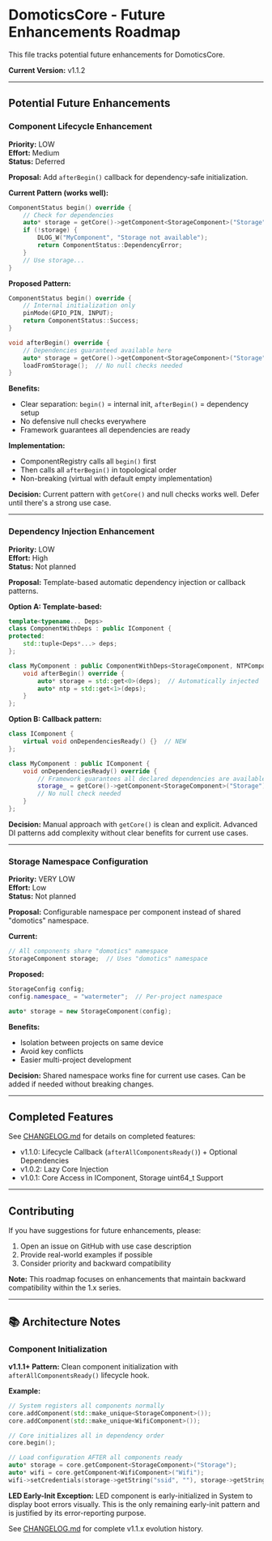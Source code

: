 # DomoticsCore - Future Enhancements Roadmap

This file tracks potential future enhancements for DomoticsCore.

**Current Version:** v1.1.2

---

## Potential Future Enhancements

### Component Lifecycle Enhancement
**Priority:** LOW  
**Effort:** Medium  
**Status:** Deferred

**Proposal:** Add `afterBegin()` callback for dependency-safe initialization.

**Current Pattern (works well):**
```cpp
ComponentStatus begin() override {
    // Check for dependencies
    auto* storage = getCore()->getComponent<StorageComponent>("Storage");
    if (!storage) {
        DLOG_W("MyComponent", "Storage not available");
        return ComponentStatus::DependencyError;
    }
    // Use storage...
}
```

**Proposed Pattern:**
```cpp
ComponentStatus begin() override {
    // Internal initialization only
    pinMode(GPIO_PIN, INPUT);
    return ComponentStatus::Success;
}

void afterBegin() override {
    // Dependencies guaranteed available here
    auto* storage = getCore()->getComponent<StorageComponent>("Storage");
    loadFromStorage();  // No null checks needed
}
```

**Benefits:**
- Clear separation: `begin()` = internal init, `afterBegin()` = dependency setup
- No defensive null checks everywhere
- Framework guarantees all dependencies are ready

**Implementation:**
- ComponentRegistry calls all `begin()` first
- Then calls all `afterBegin()` in topological order
- Non-breaking (virtual with default empty implementation)

**Decision:** Current pattern with `getCore()` and null checks works well. Defer until there's a strong use case.

---

### Dependency Injection Enhancement
**Priority:** LOW  
**Effort:** High  
**Status:** Not planned

**Proposal:** Template-based automatic dependency injection or callback patterns.

**Option A: Template-based:**
```cpp
template<typename... Deps>
class ComponentWithDeps : public IComponent {
protected:
    std::tuple<Deps*...> deps;
};

class MyComponent : public ComponentWithDeps<StorageComponent, NTPComponent> {
    void afterBegin() override {
        auto* storage = std::get<0>(deps);  // Automatically injected
        auto* ntp = std::get<1>(deps);
    }
};
```

**Option B: Callback pattern:**
```cpp
class IComponent {
    virtual void onDependenciesReady() {}  // NEW
};

class MyComponent : public IComponent {
    void onDependenciesReady() override {
        // Framework guarantees all declared dependencies are available
        storage_ = getCore()->getComponent<StorageComponent>("Storage");
        // No null check needed
    }
};
```

**Decision:** Manual approach with `getCore()` is clean and explicit. Advanced DI patterns add complexity without clear benefits for current use cases.

---

### Storage Namespace Configuration
**Priority:** VERY LOW  
**Effort:** Low  
**Status:** Not planned

**Proposal:** Configurable namespace per component instead of shared "domotics" namespace.

**Current:**
```cpp
// All components share "domotics" namespace
StorageComponent storage;  // Uses "domotics" namespace
```

**Proposed:**
```cpp
StorageConfig config;
config.namespace_ = "watermeter";  // Per-project namespace

auto* storage = new StorageComponent(config);
```

**Benefits:**
- Isolation between projects on same device
- Avoid key conflicts
- Easier multi-project development

**Decision:** Shared namespace works fine for current use cases. Can be added if needed without breaking changes.

---

## Completed Features

See [CHANGELOG.md](CHANGELOG.md) for details on completed features:
- v1.1.0: Lifecycle Callback (`afterAllComponentsReady()`) + Optional Dependencies
- v1.0.2: Lazy Core Injection
- v1.0.1: Core Access in IComponent, Storage uint64_t Support

---

## Contributing

If you have suggestions for future enhancements, please:
1. Open an issue on GitHub with use case description
2. Provide real-world examples if possible
3. Consider priority and backward compatibility

**Note:** This roadmap focuses on enhancements that maintain backward compatibility within the 1.x series.

---

## 📚 Architecture Notes

### Component Initialization

**v1.1.1+ Pattern:** Clean component initialization with `afterAllComponentsReady()` lifecycle hook.

**Example:**
```cpp
// System registers all components normally
core.addComponent(std::make_unique<StorageComponent>());
core.addComponent(std::make_unique<WifiComponent>());

// Core initializes all in dependency order
core.begin();

// Load configuration AFTER all components ready
auto* storage = core.getComponent<StorageComponent>("Storage");
auto* wifi = core.getComponent<WifiComponent>("Wifi");
wifi->setCredentials(storage->getString("ssid", ""), storage->getString("password", ""));
```

**LED Early-Init Exception:** LED component is early-initialized in System to display boot errors visually. This is the only remaining early-init pattern and is justified by its error-reporting purpose.

See [CHANGELOG.md](CHANGELOG.md) for complete v1.1.x evolution history.

